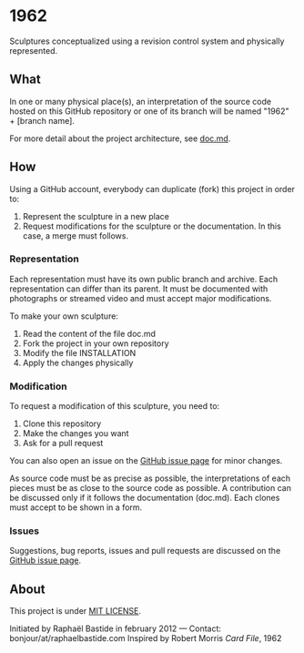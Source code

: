# 1962

Sculptures conceptualized using a revision control system and physically represented.

## What

In one or many physical place(s), an interpretation of the source code hosted on this GitHub repository or one of its branch will be named "1962" + [branch name].

For more detail about the project architecture, see [doc.md](https://github.com/raphaelbastide/1962/blob/master/doc.md).

## How

Using a GitHub account, everybody can duplicate (fork) this project in order to:

1. Represent the sculpture in a new place
2. Request modifications for the sculpture or the documentation. In this case, a merge must follows.

### Representation

Each representation must have its own public branch and archive. Each representation can differ than its parent. It must be documented with photographs or streamed video and must accept major modifications.

To make your own sculpture:

1. Read the content of the file doc.md
2. Fork the project in your own repository
3. Modify the file INSTALLATION
4. Apply the changes physically

### Modification

To request a modification of this sculpture, you need to: 

1. Clone this repository
2. Make the changes you want
3. Ask for a pull request

You can also open an issue on the <a href="https://github.com/raphaelbastide/1962/issues">GitHub issue page</a> for minor changes.

As source code must be as precise as possible, the interpretations of each pieces must be as close to the source code as possible.
A contribution can be discussed only if it follows the documentation (doc.md).
Each clones must accept to be shown in a form.

### Issues

Suggestions, bug reports, issues and pull requests are discussed on the <a href="https://github.com/raphaelbastide/1962/issues">GitHub issue page</a>.

## About

This project is under <a href="http://raphael.mit-license.org/">MIT LICENSE</a>.

Initiated by Raphaël Bastide in february 2012 — Contact: bonjour/at/raphaelbastide.com
Inspired by Robert Morris _Card File_, 1962